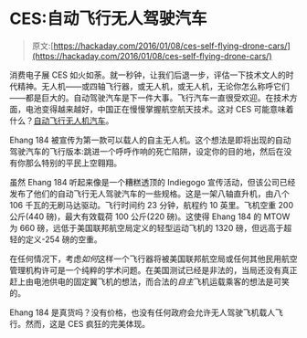 # CES:自动飞行无人驾驶汽车

> 原文:[https://hackaday.com/2016/01/08/ces-self-flying-drone-cars/](https://hackaday.com/2016/01/08/ces-self-flying-drone-cars/)

消费电子展 CES 如火如荼。就一秒钟，让我们后退一步，评估一下技术文人的时代精神。无人机——或四轴飞行器，或无人机，或无人机，无论你怎么称呼它们——都是巨大的。自动驾驶汽车是下一件大事。飞行汽车一直很受欢迎。在技术方面，电池变得越来越好，中国正在慢慢掌握航空航天技术。这对 CES 可能意味着什么？[自动飞行无人机汽车](http://www.ehang.com/ehang184/specs/)。

Ehang 184 被宣传为第一款可以载人的自主无人机。这个想法是即将出现的自动驾驶汽车的飞行版本:跳进一个呼呼作响的死亡陷阱，设定你的目的地，然后在没有你那么特别的平民上空翱翔。

虽然 Ehang 184 听起来像是一个糟糕透顶的 Indiegogo 宣传活动，但该公司已经发布了他们的自动飞行无人驾驶汽车的一些规格。这是一架八轴直升机，由八个 106 千瓦的无刷马达驱动。飞行时间约 23 分钟，航程约 10 英里。飞机空重 200 公斤(440 磅)，最大有效载荷 100 公斤(220 磅)。这使得 Ehang 184 的 MTOW 为 660 磅，远低于美国联邦航空局定义的轻型运动飞机的 1320 磅，但远高于超轻的定义-254 磅的空重。

在任何情况下，考虑*如何*这样一个飞行器将被美国联邦航空局或任何其他民用航空管理机构许可是一个纯粹的学术问题。在美国测试已经是非法的，当局还没有真正赶上由电池供电的固定翼飞机的想法，而合法的*自主*飞机运载乘客的想法是可笑的。

Ehang 184 是真货吗？没有价格，也没有任何政府会允许无人驾驶飞机载人飞行。然而，这是 CES 疯狂的完美体现。